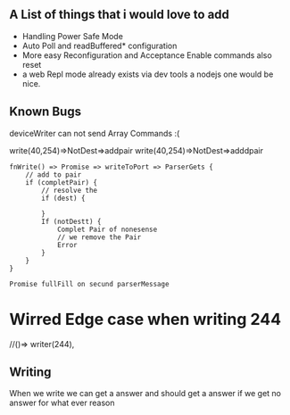 ## A List of things that i would love to add
- Handling Power Safe Mode
- Auto Poll and readBuffered* configuration
- More easy Reconfiguration and Acceptance Enable commands also reset
- a web Repl mode already exists via dev tools a nodejs one would be nice.

## Known Bugs
deviceWriter can not send Array Commands :(

write(40,254)=>NotDest=>addpair
write(40,254)=>NotDest=>adddpair


    fnWrite() => Promise => writeToPort => ParserGets {
        // add to pair
        if (completPair) {
            // resolve the
            if (dest) {

            }
            If (notDestt) {
                Complet Pair of nonesense
                // we remove the Pair
                Error
            }
        }
    }

    Promise fullFill on secund parserMessage


# Wirred Edge case when writing 244
//()=> writer(244),

## Writing
When we write we can get a answer and should get a answer
if we get no answer for what ever reason